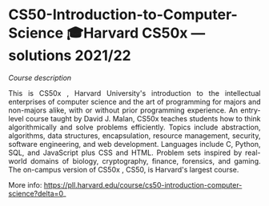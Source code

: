 # CS50-Introduction-to-Computer-Science 🎓Harvard CS50x — solutions 2021/22

_Course description_

<p align="justify" font-size="12"><font-style:>This is CS50x , Harvard University's introduction to the intellectual enterprises of computer science 
and the art of programming for majors and non-majors alike, with or without prior programming experience. 
An entry-level course taught by David J. Malan, CS50x teaches students how to think algorithmically and 
solve problems efficiently. Topics include abstraction, algorithms, data structures, encapsulation, 
resource management, security, software engineering, and web development. Languages include C, Python, SQL, 
and JavaScript plus CSS and HTML. Problem sets inspired by real-world domains of biology, cryptography, finance, 
forensics, and gaming. The on-campus version of CS50x , CS50, is Harvard's largest course.</p> 

More info: https://pll.harvard.edu/course/cs50-introduction-computer-science?delta=0_
